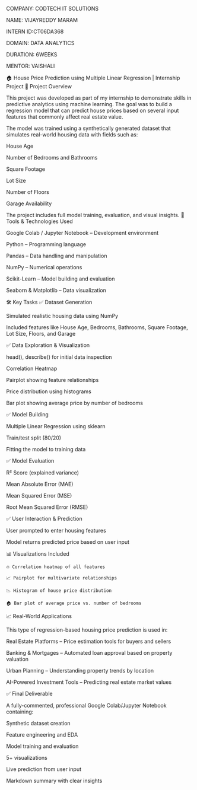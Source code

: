 COMPANY: CODTECH IT SOLUTIONS

NAME: VIJAYREDDY MARAM

INTERN ID:CT06DA368

DOMAIN: DATA ANALYTICS

DURATION: 6WEEKS

MENTOR: VAISHALI


🏠 House Price Prediction using Multiple Linear Regression | Internship Project
📌 Project Overview

This project was developed as part of my internship to demonstrate skills in predictive analytics using machine learning. The goal was to build a regression model that can predict house prices based on several input features that commonly affect real estate value.

The model was trained using a synthetically generated dataset that simulates real-world housing data with fields such as:

   House Age

  Number of Bedrooms and Bathrooms

  Square Footage

  Lot Size

  Number of Floors

  Garage Availability

The project includes full model training, evaluation, and visual insights.
🧰 Tools & Technologies Used

  Google Colab / Jupyter Notebook – Development environment

  Python – Programming language

  Pandas – Data handling and manipulation

  NumPy – Numerical operations

  Scikit-Learn – Model building and evaluation

  Seaborn & Matplotlib – Data visualization

🛠️ Key Tasks
✅ Dataset Generation

  Simulated realistic housing data using NumPy

  Included features like House Age, Bedrooms, Bathrooms, Square Footage, Lot Size, Floors, and Garage

✅ Data Exploration & Visualization

  head(), describe() for initial data inspection

  Correlation Heatmap

  Pairplot showing feature relationships

  Price distribution using histograms

   Bar plot showing average price by number of bedrooms

✅ Model Building

  Multiple Linear Regression using sklearn

  Train/test split (80/20)

   Fitting the model to training data


✅ Model Evaluation

  R² Score (explained variance)

  Mean Absolute Error (MAE)

  Mean Squared Error (MSE)

  Root Mean Squared Error (RMSE)

✅ User Interaction & Prediction

  User prompted to enter housing features

  Model returns predicted price based on user input

📊 Visualizations Included

    🔥 Correlation heatmap of all features

    📈 Pairplot for multivariate relationships

    📉 Histogram of house price distribution

    🏠 Bar plot of average price vs. number of bedrooms

📈 Real-World Applications

This type of regression-based housing price prediction is used in:

  Real Estate Platforms – Price estimation tools for buyers and sellers

  Banking & Mortgages – Automated loan approval based on property valuation

  Urban Planning – Understanding property trends by location

  AI-Powered Investment Tools – Predicting real estate market values

✅ Final Deliverable

A fully-commented, professional Google Colab/Jupyter Notebook containing:

  Synthetic dataset creation

  Feature engineering and EDA

  Model training and evaluation

  5+ visualizations

  Live prediction from user input

  Markdown summary with clear insights

